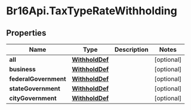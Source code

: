 # Br16Api.TaxTypeRateWithholding

## Properties
Name | Type | Description | Notes
------------ | ------------- | ------------- | -------------
**all** | [**WithholdDef**](WithholdDef.md) |  | [optional] 
**business** | [**WithholdDef**](WithholdDef.md) |  | [optional] 
**federalGovernment** | [**WithholdDef**](WithholdDef.md) |  | [optional] 
**stateGovernment** | [**WithholdDef**](WithholdDef.md) |  | [optional] 
**cityGovernment** | [**WithholdDef**](WithholdDef.md) |  | [optional] 


